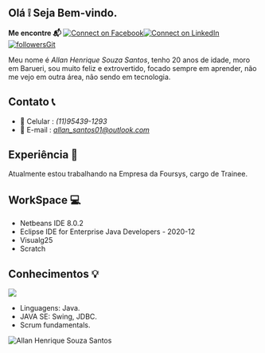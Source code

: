 ## Olá :grey_exclamation: Seja Bem-vindo.

**Me encontre :mailbox_with_mail:**
[![Connect on Facebook](https://img.shields.io/badge/Facebook-1877F2?style=for-the-badge&logo=facebook&logoColor=white)](https://www.facebook.com/profile.php?id=100040105850503/)[![Connect on LinkedIn](https://img.shields.io/badge/--linkedin?label=LinkedIn&logo=LinkedIn&style=social)](https://www.linkedin.com/in/allan-santos-3a1972203/) [![followersGit](https://img.shields.io/github/followers/AllanSantos01?style=social)](https://github.com/AllanSantos01) 


Meu nome é *Allan Henrique Souza Santos*, tenho 20 anos de idade, moro em Barueri, sou muito feliz e extrovertido, focado sempre em aprender, não me vejo em outra área, não sendo em tecnologia.

## Contato :telephone_receiver:

- :iphone:  Celular : *(11)95439-1293*
- :e-mail:  E-mail  : *allan_santos01@outlook.com*

## Experiência :construction_worker:

Atualmente estou trabalhando na Empresa da Foursys, cargo de Trainee.

## WorkSpace :computer: 

- Netbeans IDE 8.0.2
- Eclipse IDE for Enterprise Java Developers - 2020-12
- Visualg25
- Scratch

## Conhecimentos :bulb:

<img src="https://img.shields.io/badge/Java-ED8B00?style=for-the-badge&logo=java&logoColor=white" /> 

- Linguagens: Java. 
- JAVA SE: Swing, JDBC. 
- Scrum fundamentals. 

<img align="center" src="https://github-readme-stats.vercel.app/api?username=AllanSantos01&show_icons=true&locale=en" alt="Allan Henrique Souza Santos" />





